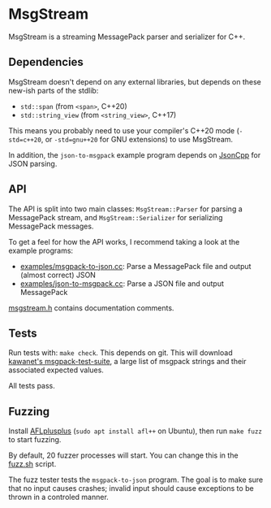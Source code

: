 # MsgStream

MsgStream is a streaming MessagePack parser and serializer for C++.

## Dependencies

MsgStream doesn't depend on any external libraries,
but depends on these new-ish parts of the stdlib:

* `std::span` (from `<span>`, C++20)
* `std::string_view` (from `<string_view>`, C++17)

This means you probably need to use your compiler's C++20 mode
(`-std=c++20`, or `-std=gnu++20` for GNU extensions)
to use MsgStream.

In addition, the `json-to-msgpack` example program depends
on [JsonCpp](https://github.com/open-source-parsers/jsoncpp)
for JSON parsing.

## API

The API is split into two main classes:
`MsgStream::Parser` for parsing a MessagePack stream,
and `MsgStream::Serializer` for serializing MessagePack messages.

To get a feel for how the API works, I recommend taking a look at
the example programs:

* [examples/msgpack-to-json.cc](examples/msgpack-to-json.cc):
  Parse a MessagePack file and output (almost correct) JSON
* [examples/json-to-msgpack.cc](examples/json-to-msgpack.cc):
  Parse a JSON file and output MessagePack

[msgstream.h](msgstream.h) contains documentation comments.

## Tests

Run tests with: `make check`. This depends on git.
This will download 
[kawanet's msgpack-test-suite](https://github.com/kawanet/msgpack-test-suite/),
a large list of msgpack strings and their associated expected values.

All tests pass.

## Fuzzing

Install [AFLplusplus](https://aflplus.plus/)
(`sudo apt install afl++` on Ubuntu),
then run `make fuzz` to start fuzzing.

By default, 20 fuzzer processes will start.
You can change this in the [fuzz.sh](./fuzz.sh) script.

The fuzz tester tests the `msgpack-to-json` program.
The goal is to make sure that no input causes crashes;
invalid input should cause exceptions to be thrown
in a controled manner.
